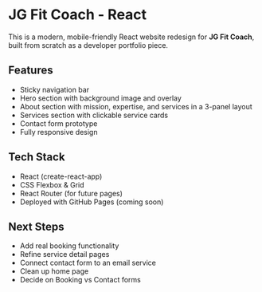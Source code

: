 
# JG Fit Coach - React 

This is a modern, mobile-friendly React website redesign for **JG Fit Coach**, built from scratch as a developer portfolio piece.

##  Features

- Sticky navigation bar
- Hero section with background image and overlay
- About section with mission, expertise, and services in a 3-panel layout
- Services section with clickable service cards
- Contact form prototype
- Fully responsive design

## Tech Stack

- React (create-react-app)
- CSS Flexbox & Grid
- React Router (for future pages)
- Deployed with GitHub Pages (coming soon)

## Next Steps

- Add real booking functionality
- Refine service detail pages
- Connect contact form to an email service
- Clean up home page
- Decide on Booking vs Contact forms


